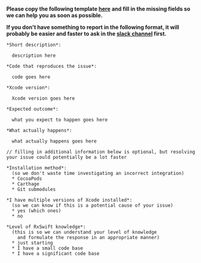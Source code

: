 **Please copy the following template [here](https://github.com/ReactiveX/RxSwift/issues/new) and fill in the missing fields so we can help you as soon as possible.**

**If you don't have something to report in the following format, it will probably be easier and faster to ask in the [slack channel](http://http://slack.rxswift.org/) first.**

```
*Short description*:

  description here

*Code that reproduces the issue*:

  code goes here

*Xcode version*:

  Xcode version goes here

*Expected outcome*:

  what you expect to happen goes here

*What actually happens*:

  what actually happens goes here

// filling in additional information below is optional, but resolving your issue could potentially be a lot faster

*Installation method*:
  (so we don't waste time investigating an incorrect integration)
  * CocoaPods
  * Carthage
  * Git submodules

*I have multiple versions of Xcode installed*:
  (so we can know if this is a potential cause of your issue)
  * yes (which ones)
  * no

*Level of RxSwift knowledge*:
  (this is so we can understand your level of knowledge
    and formulate the response in an appropriate manner)
  * just starting
  * I have a small code base
  * I have a significant code base
```
